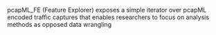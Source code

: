 pcapML_FE (Feature Explorer) exposes a simple iterator over pcapML encoded traffic captures that enables researchers to focus on analysis methods as opposed data wrangling
